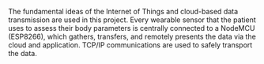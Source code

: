 
The fundamental ideas of the Internet of Things and cloud-based data transmission are used in this project. 
Every wearable sensor that the patient uses to assess their body parameters is centrally connected to a NodeMCU (ESP8266), which gathers, transfers, and remotely presents the data via the cloud and application. TCP/IP communications are used to safely transport the data.
